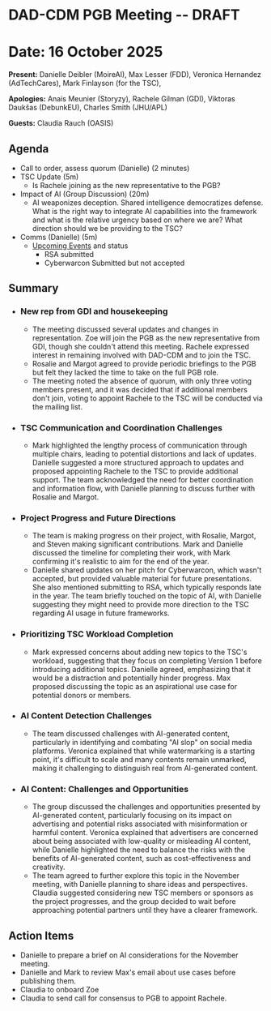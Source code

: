 # DAD-CDM PGB Meeting -- DRAFT

# Date: 16 October 2025

**Present:** Danielle Deibler (MoireAI), Max Lesser (FDD), Veronica Hernandez (AdTechCares), Mark Finlayson (for the TSC), 

**Apologies:** Anais Meunier (Storyzy), Rachele Gilman (GDI), Viktoras Daukšas (DebunkEU), Charles Smith (JHU/APL)

**Guests:** Claudia Rauch (OASIS)

## Agenda

* Call to order, assess quorum (Danielle) (2 minutes)  
* TSC Update (5m)  
  * Is Rachele joining as the new representative to the PGB?  
* Impact of AI (Group Discussion) (20m)   
  * AI weaponizes deception. Shared intelligence democratizes defense. What is the right way to integrate AI capabilities into the framework and what is the relative urgency based on where we are? What direction should we be providing to the TSC?  
* Comms (Danielle) (5m)  
  * [Upcoming Events](https://docs.google.com/spreadsheets/d/1rGHK44Hvuo06iCPkoYEMdajcDiinoXrpnbT_7XPF_v0/edit?usp=sharing) and status  
    * RSA submitted  
    * Cyberwarcon Submitted but not accepted

## Summary

* ### **New rep from GDI and housekeeping**

  * The meeting discussed several updates and changes in representation. Zoe will join the PGB as the new representative from GDI, though she couldn't attend this meeting. Rachele expressed interest in remaining involved with DAD-CDM and to join the  TSC.    
  * Rosalie and Margot agreed to provide periodic briefings to the PGB but felt they lacked the time to take on the full PGB role.   
  * The meeting noted the absence of quorum, with only three voting members present, and it was decided that if additional members don't join, voting to appoint Rachele to the TSC will be conducted via the mailing list.

* ### **TSC Communication and Coordination Challenges**

  * Mark highlighted the lengthy process of communication through multiple chairs, leading to potential distortions and lack of updates. Danielle suggested a more structured approach to updates and proposed appointing Rachele to the TSC to provide additional support. The team acknowledged the need for better coordination and information flow, with Danielle planning to discuss further with Rosalie and Margot.

* ### **Project Progress and Future Directions**

  * The team is making progress on their project, with Rosalie, Margot, and Steven making significant contributions. Mark and Danielle discussed the timeline for completing their work, with Mark confirming it's realistic to aim for the end of the year.   
  * Danielle shared updates on her pitch for Cyberwarcon, which wasn't accepted, but provided valuable material for future presentations. She also mentioned submitting to RSA, which typically responds late in the year. The team briefly touched on the topic of AI, with Danielle suggesting they might need to provide more direction to the TSC regarding AI usage in future frameworks.

* ### **Prioritizing TSC Workload Completion**

  * Mark expressed concerns about adding new topics to the TSC's workload, suggesting that they focus on completing Version 1 before introducing additional topics. Danielle agreed, emphasizing that it would be a distraction and potentially hinder progress. Max proposed discussing the topic as an aspirational use case for potential donors or members. 

* ### **AI Content Detection Challenges**

  * The team discussed challenges with AI-generated content, particularly in identifying and combating "AI slop" on social media platforms. Veronica explained that while watermarking is a starting point, it's difficult to scale and many contents remain unmarked, making it challenging to distinguish real from AI-generated content. 

* ### **AI Content: Challenges and Opportunities**

  * The group discussed the challenges and opportunities presented by AI-generated content, particularly focusing on its impact on advertising and potential risks associated with misinformation or harmful content. Veronica explained that advertisers are concerned about being associated with low-quality or misleading AI content, while Danielle highlighted the need to balance the risks with the benefits of AI-generated content, such as cost-effectiveness and creativity.   
  * The team agreed to further explore this topic in the November meeting, with Danielle planning to share ideas and perspectives. Claudia suggested considering new TSC members or sponsors as the project progresses, and the group decided to wait before approaching potential partners until they have a clearer framework.

## Action Items

* Danielle to prepare a brief on AI considerations for the November meeting.  
* Danielle and Mark to review Max's email about use cases before publishing them.  
* Claudia to onboard Zoe   
* Claudia to send call for consensus to PGB to appoint Rachele.

